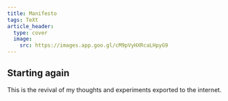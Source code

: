 ```yaml
---
title: Manifesto
tags: TeXt
article_header:
  type: cover
  image:
    src: https://images.app.goo.gl/cM9pVyHXRcaLHpyG9
---
```


## Starting again

This is the revival of my thoughts and experiments exported to the internet.